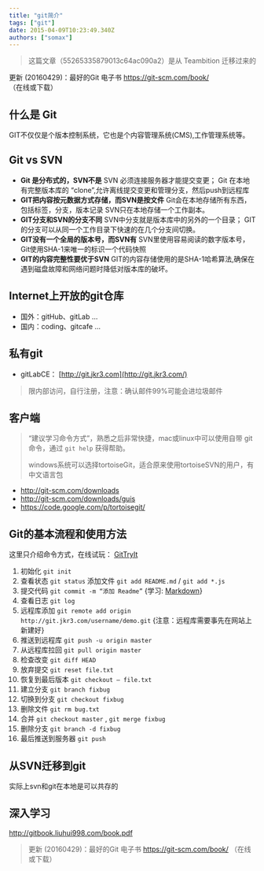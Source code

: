 ```yaml
---
title: "git简介"
tags: ["git"]
date: 2015-04-09T10:23:49.340Z
authors: ["somax"]
---
```


> 这篇文章（55265335879013c64ac090a2）是从 Teambition 迁移过来的

更新 (20160429)：最好的Git 电子书 <https://git-scm.com/book/> （在线或下载）

## 什么是 Git

GIT不仅仅是个版本控制系统，它也是个内容管理系统(CMS),工作管理系统等。

## Git vs SVN

- **Git 是分布式的，SVN不是** SVN 必须连接服务器才能提交变更； Git 在本地有完整版本库的 “clone”,允许离线提交变更和管理分支，然后push到远程库
- **GIT把内容按元数据方式存储，而SVN是按文件** Git会在本地存储所有东西，包括标签，分支，版本记录 SVN只在本地存储一个工作副本。
- **GIT分支和SVN的分支不同** SVN中分支就是版本库中的另外的一个目录； GIT的分支可以从同一个工作目录下快速的在几个分支间切换。
- **GIT没有一个全局的版本号，而SVN有** SVN里使用容易阅读的数字版本号，Git使用SHA-1来唯一的标识一个代码快照
- **GIT的内容完整性要优于SVN** GIT的内容存储使用的是SHA-1哈希算法,确保在遇到磁盘故障和网络问题时降低对版本库的破坏。

## Internet上开放的git仓库

- 国外：gitHub、gitLab …
- 国内：coding、gitcafe …

## 私有git

- gitLabCE： [http://git.jkr3.com](http://git.jkr3.com/)

> 限内部访问，自行注册，注意：确认邮件99%可能会进垃圾邮件

## 客户端

> “建议学习命令方式”，熟悉之后非常快捷，mac或linux中可以使用自带 git 命令，通过 `git help` 获得帮助。
>
> windows系统可以选择tortoiseGit，适合原来使用tortoiseSVN的用户，有中文语言包

- <http://git-scm.com/downloads>
- <http://git-scm.com/downloads/guis>
- <https://code.google.com/p/tortoisegit/>

## Git的基本流程和使用方法

这里只介绍命令方式，在线试玩： [GitTryIt](https://try.github.io/levels/1/challenges/1)

1. 初始化 `git init`
2. 查看状态 `git status` 添加文件 `git add README.md` / `git add *.js`
3. 提交代码 `git commit -m “添加 Readme”`  {学习: [Markdown](http://wowubuntu.com/markdown/)}
4. 查看日志 `git log`
5. 远程库添加 `git remote add origin http://git.jkr3.com/username/demo.git` {注意：远程库需要事先在网站上新建好}
6. 推送到远程库 `git push -u origin master`
7. 从远程库拉回 `git pull origin master`
8. 检查改变 `git diff HEAD`
9. 放弃提交 `git reset file.txt`
10. 恢复到最后版本 `git checkout – file.txt`
11. 建立分支 `git branch fixbug`
12. 切换到分支 `git checkout fixbug`
13. 删除文件 `git rm bug.txt`
14. 合并 `git checkout master` , `git merge fixbug`
15. 删除分支 `git branch -d fixbug`
16. 最后推送到服务器 `git push`

## 从SVN迁移到git

实际上svn和git在本地是可以共存的

## 深入学习

http://gitbook.liuhui998.com/book.pdf



> 更新 (20160429)：最好的Git 电子书 <https://git-scm.com/book/> （在线或下载）

